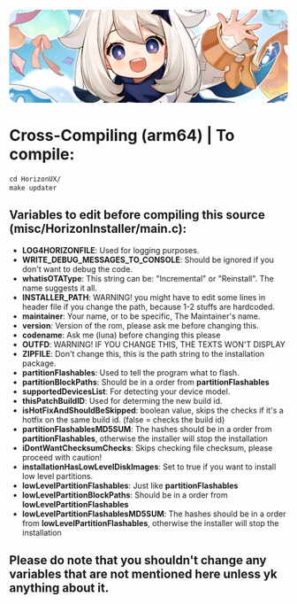 ![emergency_food](https://github.com/forsaken-heart24/i_dont_want_to_be_an_weirdo/blob/main/banner_images/emergency_food.png?raw=true)

# Cross-Compiling (arm64) | To compile:
```
cd HorizonUX/
make updater
```

## Variables to edit before compiling this source (misc/HorizonInstaller/main.c):
- **LOG4HORIZONFILE**: Used for logging purposes.
- **WRITE_DEBUG_MESSAGES_TO_CONSOLE**: Should be ignored if you don't want to debug the code.
- **whatisOTAType**: This string can be: "Incremental" or "Reinstall". The name suggests it all.
- **INSTALLER_PATH**: WARNING! you might have to edit some lines in header file if you change the path, because 1-2 stuffs are hardcoded.
- **maintainer**: Your name, or to be specific, The Maintainer's name.
- **version**: Version of the rom, please ask me before changing this.
- **codename**: Ask me (luna) before changing this please
- **OUTFD**: WARNING! IF YOU CHANGE THIS, THE TEXTS WON'T DISPLAY
- **ZIPFILE**: Don't change this, this is the path string to the installation package.
- **partitionFlashables**: Used to tell the program what to flash.
- **partitionBlockPaths**: Should be in a order from **partitionFlashables**
- **supportedDevicesList**: For detecting your device model.
- **thisPatchBuildID**: Used for determing the new build id.
- **isHotFixAndShouldBeSkipped**: boolean value, skips the checks if it's a hotfix on the same build id. (false = checks the build id)
- **partitionFlashablesMD5SUM**: The hashes should be in a order from **partitionFlashables**, otherwise the installer will stop the installation
- **iDontWantChecksumChecks**: Skips checking file checksum, please proceed with caution!
- **installationHasLowLevelDiskImages**: Set to true if you want to install low level partitions.
- **lowLevelPartitionFlashables**: Just like **partitionFlashables**
- **lowLevelPartitionBlockPaths**: Should be in a order from **lowLevelPartitionFlashables**
- **lowLevelPartitionFlashablesMD5SUM**: The hashes should be in a order from **lowLevelPartitionFlashables**, otherwise the installer will stop the installation

## Please do note that you shouldn't change any variables that are not mentioned here unless yk anything about it.
